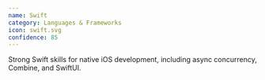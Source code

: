 ```yaml
---
name: Swift
category: Languages & Frameworks
icon: swift.svg
confidence: 85
---
```


Strong Swift skills for native iOS development, including async concurrency, Combine, and SwiftUI.